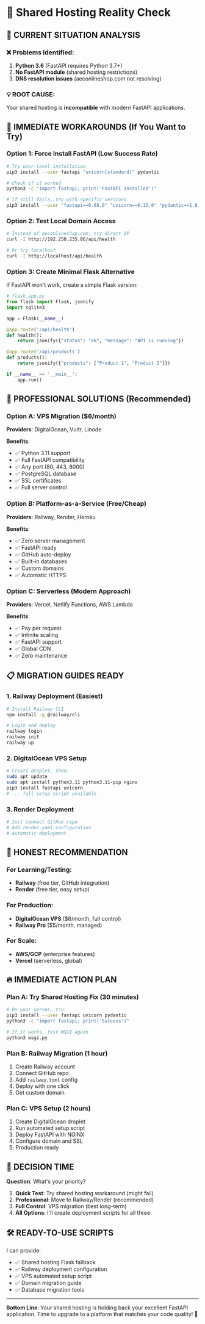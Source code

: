# 🚨 Shared Hosting Reality Check

## 🎯 CURRENT SITUATION ANALYSIS

### ❌ Problems Identified:
1. **Python 3.6** (FastAPI requires Python 3.7+)
2. **No FastAPI module** (shared hosting restrictions)
3. **DNS resolution issues** (aeconlineshop.com not resolving)

### 💡 ROOT CAUSE:
Your shared hosting is **incompatible** with modern FastAPI applications.

## 🔧 IMMEDIATE WORKAROUNDS (If You Want to Try)

### Option 1: Force Install FastAPI (Low Success Rate)
```bash
# Try user-level installation
pip3 install --user fastapi "uvicorn[standard]" pydantic

# Check if it worked
python3 -c "import fastapi; print('FastAPI installed')"

# If still fails, try with specific versions
pip3 install --user "fastapi==0.68.0" "uvicorn==0.15.0" "pydantic==1.8.2"
```

### Option 2: Test Local Domain Access
```bash
# Instead of aeconlineshop.com, try direct IP
curl -I http://192.250.235.86/api/health

# Or try localhost
curl -I http://localhost/api/health
```

### Option 3: Create Minimal Flask Alternative
If FastAPI won't work, create a simple Flask version:

```python
# flask_app.py
from flask import Flask, jsonify
import sqlite3

app = Flask(__name__)

@app.route('/api/health')
def health():
    return jsonify({"status": "ok", "message": "API is running"})

@app.route('/api/products')
def products():
    return jsonify({"products": ["Product 1", "Product 2"]})

if __name__ == '__main__':
    app.run()
```

## 🚀 PROFESSIONAL SOLUTIONS (Recommended)

### Option A: VPS Migration ($6/month)
**Providers**: DigitalOcean, Vultr, Linode

**Benefits**:
- ✅ Python 3.11 support
- ✅ Full FastAPI compatibility
- ✅ Any port (80, 443, 8000)
- ✅ PostgreSQL database
- ✅ SSL certificates
- ✅ Full server control

### Option B: Platform-as-a-Service (Free/Cheap)
**Providers**: Railway, Render, Heroku

**Benefits**:
- ✅ Zero server management
- ✅ FastAPI ready
- ✅ GitHub auto-deploy
- ✅ Built-in databases
- ✅ Custom domains
- ✅ Automatic HTTPS

### Option C: Serverless (Modern Approach)
**Providers**: Vercel, Netlify Functions, AWS Lambda

**Benefits**:
- ✅ Pay per request
- ✅ Infinite scaling
- ✅ FastAPI support
- ✅ Global CDN
- ✅ Zero maintenance

## 📋 MIGRATION GUIDES READY

### 1. Railway Deployment (Easiest)
```bash
# Install Railway CLI
npm install -g @railway/cli

# Login and deploy
railway login
railway init
railway up
```

### 2. DigitalOcean VPS Setup
```bash
# Create droplet, then:
sudo apt update
sudo apt install python3.11 python3.11-pip nginx
pip3 install fastapi uvicorn
# ... full setup script available
```

### 3. Render Deployment
```bash
# Just connect GitHub repo
# Add render.yaml configuration
# Automatic deployment
```

## 🎯 HONEST RECOMMENDATION

### For Learning/Testing:
- **Railway** (free tier, GitHub integration)
- **Render** (free tier, easy setup)

### For Production:
- **DigitalOcean VPS** ($6/month, full control)
- **Railway Pro** ($5/month, managed)

### For Scale:
- **AWS/GCP** (enterprise features)
- **Vercel** (serverless, global)

## 🔥 IMMEDIATE ACTION PLAN

### Plan A: Try Shared Hosting Fix (30 minutes)
```bash
# On your server, try:
pip3 install --user fastapi uvicorn pydantic
python3 -c "import fastapi; print('Success')"

# If it works, test WSGI again
python3 wsgi.py
```

### Plan B: Railway Migration (1 hour)
1. Create Railway account
2. Connect GitHub repo
3. Add `railway.toml` config
4. Deploy with one click
5. Get custom domain

### Plan C: VPS Setup (2 hours)
1. Create DigitalOcean droplet
2. Run automated setup script
3. Deploy FastAPI with NGINX
4. Configure domain and SSL
5. Production ready

## 💬 DECISION TIME

**Question**: What's your priority?

1. **Quick Test**: Try shared hosting workaround (might fail)
2. **Professional**: Move to Railway/Render (recommended)
3. **Full Control**: VPS migration (best long-term)
4. **All Options**: I'll create deployment scripts for all three

## 🛠️ READY-TO-USE SCRIPTS

I can provide:
- ✅ Shared hosting Flask fallback
- ✅ Railway deployment configuration
- ✅ VPS automated setup script
- ✅ Domain migration guide
- ✅ Database migration tools

---

**Bottom Line**: Your shared hosting is holding back your excellent FastAPI application. Time to upgrade to a platform that matches your code quality! 🚀